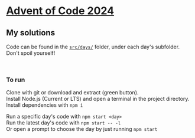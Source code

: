 # [Advent of Code 2024](https://adventofcode.com/2024)
## My solutions
Code can be found in the [`src/days/`](./src/days/) folder, under each day's subfolder.  
Don't spoil yourself!

<br>

### To run

Clone with git or download and extract (green button).  
Install Node.js (Current or LTS) and open a terminal in the project directory.  
Install dependencies with `npm i`  
  
Run a specific day's code with `npm start <day>`  
Run the latest day's code with `npm start -- -l`  
Or open a prompt to choose the day by just running `npm start`
